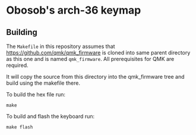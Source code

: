 # Obosob's arch-36 keymap

## Building

The `Makefile` in this repository assumes that
https://github.com/qmk/qmk_firmware is cloned into same parent directory as
this one and is named `qmk_firmware`. All prerequisites for QMK are required.

It will copy the source from this directory into the qmk_firmware tree and
build using the makefile there.

To build the hex file run:

    make

To build and flash the keyboard run:

    make flash

